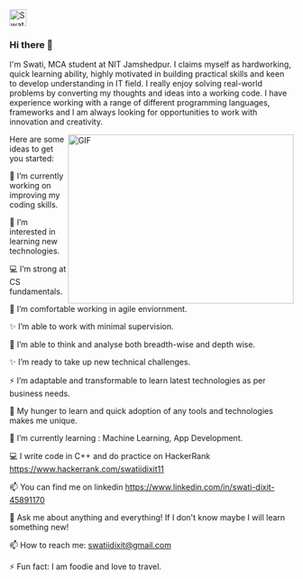 <a href="https://dev.to/swatiidixit">
  <img src="https://d2fltix0v2e0sb.cloudfront.net/dev-badge.svg" alt="Swati Dixit's DEV Profile" height="30" width="30">
</a>

### Hi there  👋
I'm Swati, MCA student at NIT Jamshedpur. I claims myself as hardworking, quick learning ability, highly motivated in building practical skills and keen to develop understanding in IT field. I really enjoy solving real-world problems by converting my thoughts and ideas into a working code. I have experience working with a range of different programming languages, frameworks and I am always looking for opportunities to work with innovation and creativity.

<img align="right" alt="GIF" src="https://cdn.dribbble.com/users/3876574/screenshots/9793041/girl_laptop_800x600.gif" width="400" height="300"/>


Here are some ideas to get you started:

🔭 I’m currently working on improving my coding skills.

🌱 I’m interested in learning new technologies.

💻 I’m strong at CS fundamentals.

🌱 I’m comfortable working in agile enviornment.

✨ I’m able to work with minimal supervision.

🤔 I’m able to think and analyse both breadth-wise and depth wise.

✨ I’m ready to take up new technical challenges.

⚡ I’m adaptable and transformable to learn latest technologies as per business needs.

🌱 My hunger to learn and quick adoption of any tools and technologies makes me unique.

🌱 I’m currently learning : Machine Learning, App Development.

💻 I write code in C++ and do practice on HackerRank https://www.hackerrank.com/swatiidixit11

📫 You can find me on linkedin https://www.linkedin.com/in/swati-dixit-45891170

💬 Ask me about anything and everything! If I don't know maybe I will learn something new!

📫 How to reach me: swatiidixit@gmail.com

⚡ Fun fact: I am foodie and love to travel.



<!--
**swatiidixit/swatiidixit** is a ✨ _special_ ✨ repository because its `README.md` (this file) appears on your GitHub profile.




 

 
